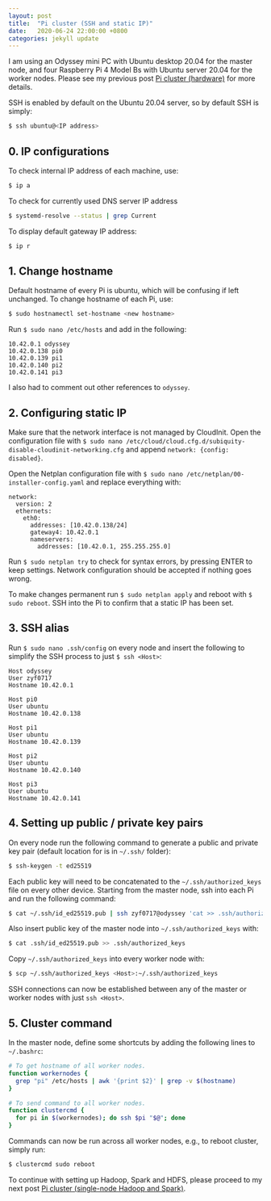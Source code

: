 ```yaml
---
layout: post
title:  "Pi cluster (SSH and static IP)"
date:   2020-06-24 22:00:00 +0800
categories: jekyll update
---
```


I am using an Odyssey mini PC with Ubuntu desktop 20.04  for the master node, and four Raspberry Pi 4 Model Bs with Ubuntu server 20.04 for the worker nodes. Please see my previous post [Pi cluster (hardware)](https://zyf0717.github.io/jekyll/update/2020/06/23/pi-clustering-hardware.html) for more details.

SSH is enabled by default on the Ubuntu 20.04 server, so by default SSH is simply:

```bash
$ ssh ubuntu@<IP address>
```

## 0. IP configurations

To check internal IP address of each machine, use:

```bash
$ ip a
```

To check for currently used DNS server IP address

```bash
$ systemd-resolve --status | grep Current
```

To display default gateway IP address:

```bash
$ ip r
```

## 1. Change hostname

Default hostname of every Pi is ubuntu, which will be confusing if left unchanged. To change hostname of each Pi, use:

```bash
$ sudo hostnamectl set-hostname <new hostname> 
```

Run `$ sudo nano /etc/hosts` and add in the following:

```
10.42.0.1 odyssey
10.42.0.138 pi0
10.42.0.139 pi1
10.42.0.140 pi2
10.42.0.141 pi3
```

I also had to comment out other references to `odyssey`.

## 2. Configuring static IP

Make sure that the network interface is not managed by CloudInit. Open the configuration file with `$ sudo nano /etc/cloud/cloud.cfg.d/subiquity-disable-cloudinit-networking.cfg` and append `network: {config: disabled}`.

Open the Netplan configuration file with `$ sudo nano /etc/netplan/00-installer-config.yaml` and replace everything with: 

```
network:
  version: 2
  ethernets:
    eth0:
      addresses: [10.42.0.138/24]
      gateway4: 10.42.0.1
      nameservers:
        addresses: [10.42.0.1, 255.255.255.0]
```

Run `$ sudo netplan try` to check for syntax errors, by pressing ENTER to keep settings. Network configuration should be accepted if nothing goes wrong.

To make changes permanent run `$ sudo netplan apply` and reboot with `$ sudo reboot`. SSH into the Pi to confirm that a static IP has been set.

## 3. SSH alias

Run `$ sudo nano .ssh/config` on every node and insert the following to simplify the SSH process to just `$ ssh <Host>`:

```
Host odyssey
User zyf0717
Hostname 10.42.0.1

Host pi0
User ubuntu
Hostname 10.42.0.138

Host pi1
User ubuntu
Hostname 10.42.0.139

Host pi2
User ubuntu
Hostname 10.42.0.140

Host pi3
User ubuntu
Hostname 10.42.0.141
```

## 4. Setting up public / private key pairs

On every node run the following command to generate a public and private key pair (default location for is in `~/.ssh/` folder):

```bash
$ ssh-keygen -t ed25519
```

Each public key will need to be concatenated to the `~/.ssh/authorized_keys` file on every other device. Starting from the master node, ssh into each Pi and run the following command:

```bash
$ cat ~/.ssh/id_ed25519.pub | ssh zyf0717@odyssey 'cat >> .ssh/authorized_keys'
```

 Also insert public key of the master node into `~/.ssh/authorized_keys` with:

```bash
$ cat .ssh/id_ed25519.pub >> .ssh/authorized_keys
```

Copy `~/.ssh/authorized_keys` into every worker node with:

```bash
$ scp ~/.ssh/authorized_keys <Host>:~/.ssh/authorized_keys
```

SSH connections can now be established between any of the master or worker nodes with just `ssh <Host>`.

## 5. Cluster command

In the master node, define some shortcuts by adding the following lines to `~/.bashrc`:

```bash
# To get hostname of all worker nodes.
function workernodes {
  grep "pi" /etc/hosts | awk '{print $2}' | grep -v $(hostname)
}

# To send command to all worker nodes.
function clustercmd {
  for pi in $(workernodes); do ssh $pi "$@"; done
}
```

Commands can now be run across all worker nodes, e.g., to reboot cluster, simply run:

```bash
$ clustercmd sudo reboot
```

To continue with setting up Hadoop, Spark and HDFS, please proceed to my next post [Pi cluster (single-node Hadoop and Spark)](https://zyf0717.github.io/jekyll/update/2020/06/24/pi-single-node-hadoop-spark.html).

